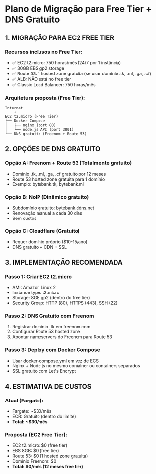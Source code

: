 # Plano de Migração para Free Tier + DNS Gratuito

## 1. MIGRAÇÃO PARA EC2 FREE TIER

### Recursos inclusos no Free Tier:
- ✅ EC2 t2.micro: 750 horas/mês (24/7 por 1 instância)
- ✅ 30GB EBS gp2 storage
- ✅ Route 53: 1 hosted zone gratuita (se usar domínio .tk, .ml, .ga, .cf)
- ✅ ALB: NÃO está no free tier
- ✅ Classic Load Balancer: 750 horas/mês

### Arquitetura proposta (Free Tier):
```
Internet
    ↓
EC2 t2.micro (Free Tier)
├── Docker Compose
│   ├── nginx (port 80)
│   └── node.js API (port 3001)
└── DNS gratuito (Freenom + Route 53)
```

## 2. OPÇÕES DE DNS GRATUITO

### Opção A: Freenom + Route 53 (Totalmente gratuito)
- Domínio .tk, .ml, .ga, .cf gratuito por 12 meses
- Route 53 hosted zone gratuita para 1 domínio
- Exemplo: bytebank.tk, bytebank.ml

### Opção B: NoIP (Dinâmico gratuito)
- Subdomínio gratuito: bytebank.ddns.net
- Renovação manual a cada 30 dias
- Sem custos

### Opção C: Cloudflare (Gratuito)
- Requer domínio próprio ($10-15/ano)
- DNS gratuito + CDN + SSL

## 3. IMPLEMENTAÇÃO RECOMENDADA

### Passo 1: Criar EC2 t2.micro
- AMI: Amazon Linux 2
- Instance type: t2.micro
- Storage: 8GB gp2 (dentro do free tier)
- Security Group: HTTP (80), HTTPS (443), SSH (22)

### Passo 2: DNS Gratuito com Freenom
1. Registrar domínio .tk em freenom.com
2. Configurar Route 53 hosted zone
3. Apontar nameservers do Freenom para Route 53

### Passo 3: Deploy com Docker Compose
- Usar docker-compose.yml em vez de ECS
- Nginx + Node.js no mesmo container ou containers separados
- SSL gratuito com Let's Encrypt

## 4. ESTIMATIVA DE CUSTOS

### Atual (Fargate):
- Fargate: ~$30/mês
- ECR: Gratuito (dentro do limite)
- **Total: ~$30/mês**

### Proposta (EC2 Free Tier):
- EC2 t2.micro: $0 (free tier)
- EBS 8GB: $0 (free tier)
- Route 53: $0 (1 hosted zone gratuita)
- Domínio Freenom: $0
- **Total: $0/mês (12 meses free tier)**
